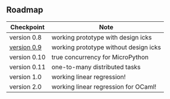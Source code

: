 ## Roadmap

| Checkpoint | Note |
| ---------- | ---- |
| version 0.8 | working prototype with design icks |
| [version 0.9](./todo-towards-v0.9.md) | working prototype without design icks |
| version 0.10 | true concurrency for MicroPython |
| version 0.11 | one-to-many distributed tasks |
| version 1.0 | working linear regression! |
| version 2.0 | working linear regression for OCaml! |
